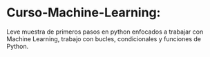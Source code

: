 # Curso-Machine-Learning:
Leve muestra de primeros pasos en python enfocados a trabajar con Machine Learning, 
trabajo con bucles, 
condicionales y 
funciones de Python.
